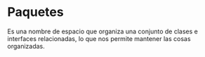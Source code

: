# Paquetes

Es una nombre de espacio que organiza una conjunto de clases e interfaces relacionadas, lo que nos permite mantener las cosas organizadas.